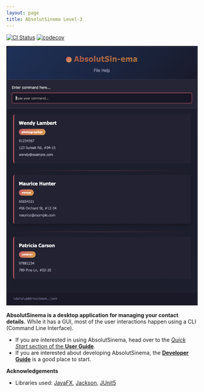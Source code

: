 ```yaml
---
layout: page
title: AbsolutSinema Level-3
---
```


[![CI Status](https://github.com/se-edu/absolutsinema-level3/workflows/Java%20CI/badge.svg)](https://github.com/se-edu/absolutsinema-level3/actions)
[![codecov](https://codecov.io/gh/se-edu/absolutsinema-level3/branch/master/graph/badge.svg)](https://codecov.io/gh/se-edu/absolutsinema-level3)

![Ui](images/Ui.png)

**AbsolutSinema is a desktop application for managing your contact details.** While it has a GUI, most of the user interactions happen using a CLI (Command Line Interface).

* If you are interested in using AbsolutSinema, head over to the [_Quick Start_ section of the **User Guide**](UserGuide.html#quick-start).
* If you are interested about developing AbsolutSinema, the [**Developer Guide**](DeveloperGuide.html) is a good place to start.


**Acknowledgements**

* Libraries used: [JavaFX](https://openjfx.io/), [Jackson](https://github.com/FasterXML/jackson), [JUnit5](https://github.com/junit-team/junit5)
